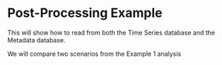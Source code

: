 # Post-Processing Example

This will show how to read from both the Time Series database and the Metadata database.

We will compare two scenarios from the Example 1 analysis